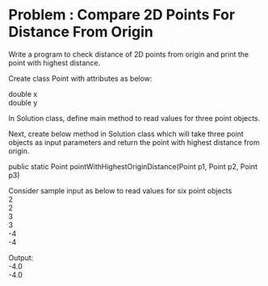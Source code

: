 # Problem : Compare 2D Points For Distance From Origin

Write a program to check distance of 2D points from origin and print the point with highest distance.

Create class Point with attributes as below:

double x <br/>
double y

In Solution class, define main method to read values for three point objects.

Next, create below method in Solution class which will take three point objects as input parameters and return the point with highest distance from origin.

public static Point pointWithHighestOriginDistance(Point p1, Point p2, Point p3)

Consider sample input as below to read values for six point objects<br/>
2<br/>
2<br/>
3<br/>
3<br/>
-4<br/>
-4

Output: <br/>
-4.0<br/>
-4.0